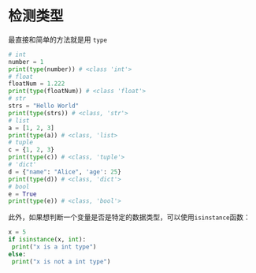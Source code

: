 # 检测类型

最直接和简单的方法就是用 `type`

```py
# int 
number = 1
print(type(number)) # <class 'int'>
# float
floatNum = 1.222
print(type(floatNum)) # <class 'float'>
# str
strs = "Hello World"
print(type(strs)) # <class, 'str'>
# list
a = [1, 2, 3]
print(type(a)) # <class, 'list>
# tuple
c = {1, 2, 3}
print(type(c)) # <class, 'tuple'>
# 'dict'
d = {"name": "Alice", 'age': 25}
print(type(d)) # <class, 'dict'>
# bool
e = True
print(type(e)) # <class, 'bool'>
```

 此外，如果想判断一个变量是否是特定的数据类型，可以使用`isinstance`函数：
 ```py
x = 5
if isinstance(x, int):
  print("x is a int type")
else:
  print("x is not a int type")
 ```